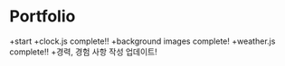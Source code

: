 # Portfolio

+start
+clock.js complete!!
+background images complete!
+weather.js complete!!
+경력, 경험 사항 작성 업데이트!